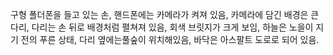 구형 폴더폰을 들고 있는 손, 핸드폰에는 카메라가 켜져 있음, 
카메라에 담긴 배경은 큰 다리, 다리는 손 뒤로 배경처럼 펼쳐져 있음, 
회색 브릿지가 크게 보임, 하늘은 노을이 지기 전의 푸른 상태, 
다리 옆에는풀숲이 위치해있음, 바닥은 아스팔트 도로로 되어 있음.
